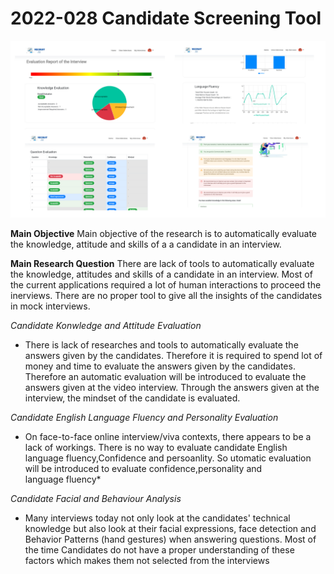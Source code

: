 # 2022-028 Candidate Screening Tool

![Alt text](Assets/ui.png?raw=true)

**Main Objective**
Main objective of the research is to automatically evaluate the knowledge, 
attitude and skills of a a candidate in an interview.

**Main Research Question**
There are lack of tools to automatically evaluate the knowledge, attitudes and 
skills of a candidate in an interview. Most of the current applications required
a lot of human interactions to proceed the inerviews. There are no proper tool 
to give all the insights of the candidates in mock interviews.

*Candidate Konwledge and Attitude Evaluation*
*  There is lack of researches and tools to automatically evaluate the answers given by the candidates. Therefore it is required to spend lot of money and time to evaluate the answers given by the candidates. Therefore an automatic evaluation will be introduced to evaluate the answers given at the video interview. Through the answers given at the interview, the mindset of the candidate is evaluated.

*Candidate English Language Fluency and Personality Evaluation*
*   On face-to-face online interview/viva contexts, there appears to be a lack of workings. There is no way to evaluate candidate English language fluency,Confidence and persoanlity. So utomatic evaluation will be introduced to evaluate confidence,personality and language fluency*

*Candidate Facial and Behaviour Analysis*
*  Many interviews today not only look at the candidates' technical knowledge but also look at their facial expressions, face detection and Behavior Patterns (hand gestures) when answering questions. Most of the time Candidates do not have a proper understanding of these factors which makes them not selected from the interviews
